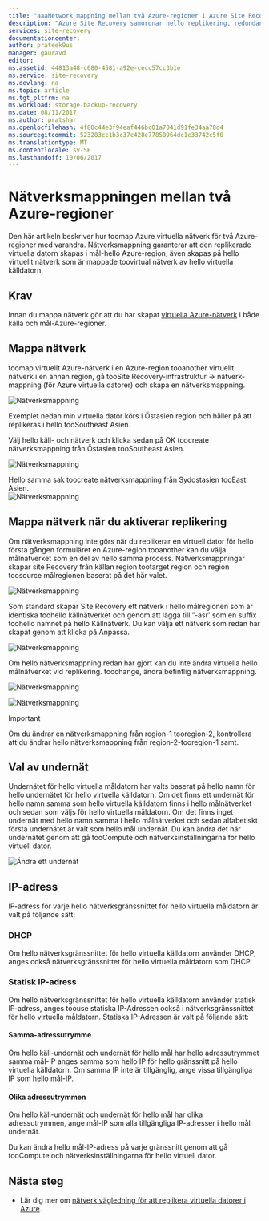 ```yaml
---
title: "aaaNetwork mappning mellan två Azure-regioner i Azure Site Recovery | Microsoft Docs"
description: "Azure Site Recovery samordnar hello replikering, redundans och återställning av virtuella datorer och fysiska servrar. Läs mer om tooAzure för växling vid fel eller ett sekundärt datacenter."
services: site-recovery
documentationcenter: 
author: prateek9us
manager: gauravd
editor: 
ms.assetid: 44813a48-c680-4581-a92e-cecc57cc3b1e
ms.service: site-recovery
ms.devlang: na
ms.topic: article
ms.tgt_pltfrm: na
ms.workload: storage-backup-recovery
ms.date: 08/11/2017
ms.author: pratshar
ms.openlocfilehash: 4f80c44e3f94eaf446bc01a7041d91fe34aa78d4
ms.sourcegitcommit: 523283cc1b3c37c428e77850964dc1c33742c5f0
ms.translationtype: MT
ms.contentlocale: sv-SE
ms.lasthandoff: 10/06/2017
---
```

# <a name="network-mapping-between-two-azure-regions"></a>Nätverksmappningen mellan två Azure-regioner


Den här artikeln beskriver hur toomap Azure virtuella nätverk för två Azure-regioner med varandra. Nätverksmappning garanterar att den replikerade virtuella datorn skapas i mål-hello Azure-region, även skapas på hello virtuellt nätverk som är mappade toovirtual nätverk av hello virtuella källdatorn.  

## <a name="prerequisites"></a>Krav
Innan du mappa nätverk gör att du har skapat [virtuella Azure-nätverk](../virtual-network/virtual-networks-overview.md) i både källa och mål-Azure-regioner.

## <a name="map-networks"></a>Mappa nätverk

toomap virtuellt Azure-nätverk i en Azure-region tooanother virtuellt nätverk i en annan region, gå tooSite Recovery-infrastruktur -> nätverk-mappning (för Azure virtuella datorer) och skapa en nätverksmappning.

![Nätverksmappning](./media/site-recovery-network-mapping-azure-to-azure/network-mapping1.png)


Exemplet nedan min virtuella dator körs i Östasien region och håller på att replikeras i hello tooSoutheast Asien.

Välj hello käll- och nätverk och klicka sedan på OK toocreate nätverksmappning från Östasien tooSoutheast Asien.

![Nätverksmappning](./media/site-recovery-network-mapping-azure-to-azure/network-mapping2.png)


Hello samma sak toocreate nätverksmappning från Sydostasien tooEast Asien.  
![Nätverksmappning](./media/site-recovery-network-mapping-azure-to-azure/network-mapping3.png)


## <a name="mapping-network-when-enabling-replication"></a>Mappa nätverk när du aktiverar replikering

Om nätverksmappning inte görs när du replikerar en virtuell dator för hello första gången formuläret en Azure-region tooanother kan du välja målnätverket som en del av hello samma process. Nätverksmappningar skapar site Recovery från källan region tootarget region och region toosource målregionen baserat på det här valet.   

![Nätverksmappning](./media/site-recovery-network-mapping-azure-to-azure/network-mapping4.png)

Som standard skapar Site Recovery ett nätverk i hello målregionen som är identiska toohello källnätverket och genom att lägga till ”-asr' som en suffix toohello namnet på hello Källnätverk. Du kan välja ett nätverk som redan har skapat genom att klicka på Anpassa.

![Nätverksmappning](./media/site-recovery-network-mapping-azure-to-azure/network-mapping5.png)


Om hello nätverksmappning redan har gjort kan du inte ändra virtuella hello målnätverket vid replikering. toochange, ändra befintlig nätverksmappning.  

![Nätverksmappning](./media/site-recovery-network-mapping-azure-to-azure/network-mapping6.png)

![Nätverksmappning](./media/site-recovery-network-mapping-azure-to-azure/modify-network-mapping.png)

> [!IMPORTANT]
> Om du ändrar en nätverksmappning från region-1 tooregion-2, kontrollera att du ändrar hello nätverksmappning från region-2-tooregion-1 samt.
>
>


## <a name="subnet-selection"></a>Val av undernät
Undernätet för hello virtuella måldatorn har valts baserat på hello namn för hello undernätet för hello virtuella källdatorn. Om det finns ett undernät för hello namn samma som hello virtuella källdatorn finns i hello målnätverket och sedan som väljs för hello virtuella måldatorn. Om det finns inget undernät med hello namn samma i hello målnätverket och sedan alfabetiskt första undernätet är valt som hello mål undernät. Du kan ändra det här undernätet genom att gå tooCompute och nätverksinställningarna för hello virtuell dator.

![Ändra ett undernät](./media/site-recovery-network-mapping-azure-to-azure/modify-subnet.png)


## <a name="ip-address"></a>IP-adress

IP-adress för varje hello nätverksgränssnittet för hello virtuella måldatorn är valt på följande sätt:

### <a name="dhcp"></a>DHCP
Om hello nätverksgränssnittet för hello virtuella källdatorn använder DHCP, anges också nätverksgränssnittet för hello virtuella måldatorn som DHCP.

### <a name="static-ip"></a>Statisk IP-adress
Om hello nätverksgränssnittet för hello virtuella källdatorn använder statisk IP-adress, anges toouse statiska IP-Adressen också i nätverksgränssnittet för hello virtuella måldatorn. Statiska IP-Adressen är valt på följande sätt:

#### <a name="same-address-space"></a>Samma-adressutrymme

Om hello käll-undernät och undernät för hello mål har hello adressutrymmet samma mål-IP anges samma som hello IP för hello gränssnitt på hello virtuella källdatorn. Om samma IP inte är tillgänglig, ange vissa tillgängliga IP som hello mål-IP.

#### <a name="different-address-space"></a>Olika adressutrymmen

Om hello käll-undernät och undernät för hello mål har olika adressutrymmen, ange mål-IP som alla tillgängliga IP-adresser i hello mål undernät.

Du kan ändra hello mål-IP-adress på varje gränssnitt genom att gå tooCompute och nätverksinställningarna för hello virtuell dator.

## <a name="next-steps"></a>Nästa steg

- Lär dig mer om [nätverk vägledning för att replikera virtuella datorer i Azure](site-recovery-azure-to-azure-networking-guidance.md).

